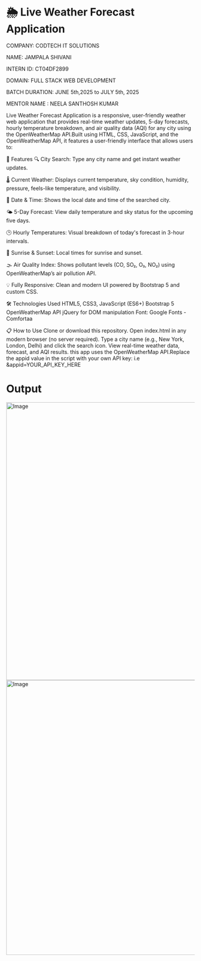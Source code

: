  # 🌦️ Live Weather Forecast Application

COMPANY: CODTECH IT SOLUTIONS

NAME: JAMPALA SHIVANI

INTERN ID: CT04DF2899

DOMAIN: FULL STACK WEB DEVELOPMENT

BATCH DURATION: JUNE 5th,2025 to JULY 5th, 2025

MENTOR NAME : NEELA SANTHOSH KUMAR

Live Weather Forecast Application is a responsive, user-friendly weather web application that provides real-time weather updates, 5-day forecasts, hourly temperature breakdown, and air quality data (AQI) for any city using the OpenWeatherMap API.Built using HTML, CSS, JavaScript, and the OpenWeatherMap API, it features a user-friendly interface that allows users to:

🚀 Features
🔍 City Search: Type any city name and get instant weather updates.

🌡️ Current Weather: Displays current temperature, sky condition, humidity, pressure, feels-like temperature, and visibility.

📅 Date & Time: Shows the local date and time of the searched city.

🌤️ 5-Day Forecast: View daily temperature and sky status for the upcoming five days.

🕒 Hourly Temperatures: Visual breakdown of today's forecast in 3-hour intervals.

🌅 Sunrise & Sunset: Local times for sunrise and sunset.

🌫️ Air Quality Index: Shows pollutant levels (CO, SO₂, O₃, NO₂) using OpenWeatherMap’s air pollution API.

💡 Fully Responsive: Clean and modern UI powered by Bootstrap 5 and custom CSS.

🛠️ Technologies Used
HTML5, CSS3, JavaScript (ES6+)
Bootstrap 5
OpenWeatherMap API
jQuery for DOM manipulation
Font: Google Fonts - Comfortaa

📋 How to Use
Clone or download this repository.
Open index.html in any modern browser (no server required).
Type a city name (e.g., New York, London, Delhi) and click the search icon.
View real-time weather data, forecast, and AQI results.
this app uses the OpenWeatherMap API.Replace the appid value in the script with your own API key:   i.e  &appid=YOUR_API_KEY_HERE
# Output
<img width="1291" height="742" alt="Image" src="https://github.com/user-attachments/assets/5bb7e4cb-7952-4883-823c-d6edb5be10ef" />
<img width="1293" height="734" alt="Image" src="https://github.com/user-attachments/assets/50ea0b00-28c6-4692-b256-df96265ee9c3" />

